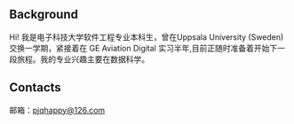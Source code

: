 ## Background 

Hi! 我是电子科技大学软件工程专业本科生，曾在Uppsala University (Sweden) 交换一学期，紧接着在 GE Aviation Digital 实习半年,目前正随时准备着开始下一段旅程。我的专业兴趣主要在数据科学。


## Contacts
邮箱：pjqhappy@126.com
